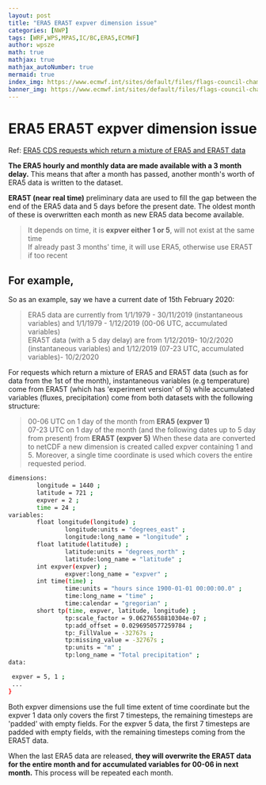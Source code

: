 ```yaml
---
layout: post
title: "ERA5 ERA5T expver dimension issue"
categories: [NWP]
tags: [WRF,WPS,MPAS,IC/BC,ERA5,ECMWF]
author: wpsze
math: true
mathjax: true
mathjax_autoNumber: true
mermaid: true
index_img: https://www.ecmwf.int/sites/default/files/flags-council-chamber-650px.jpg
banner_img: https://www.ecmwf.int/sites/default/files/flags-council-chamber-650px.jpg
---
```


# ERA5 ERA5T expver dimension issue

Ref: [ERA5 CDS requests which return a mixture of ERA5 and ERA5T data](https://confluence.ecmwf.int/display/CUSF/ERA5+CDS+requests+which+return+a+mixture+of+ERA5+and+ERA5T+data)

**The ERA5 hourly and monthly data are made available with a 3 month delay.** This means that after a month has passed, another month's worth of ERA5 data is written to the dataset.

**ERA5T (near real time)** preliminary data are used to fill the gap between the end of the ERA5 data and 5 days before the present date. The oldest month of these is overwritten each month as new ERA5 data become available.

> It depends on time, it is **expver either 1 or 5**, will not exist at the same time\
> If already past 3 months' time, it will use ERA5, otherwise use ERA5T if too recent

## For example,
So as an example, say we have a current date  of 15th February 2020:

> ERA5 data are currently from 1/1/1979 - 30/11/2019 (instantaneous variables)  and 1/1/1979 - 1/12/2019 (00-06 UTC, accumulated variables)\
> ERA5T data (with a 5 day delay) are from 1/12/2019- 10/2/2020 (instantaneous variables)  and 1/12/2019 (07-23 UTC, accumulated variables)- 10/2/2020

For requests which return a mixture of ERA5 and ERA5T data  (such as for data from the 1st of the month), instantaneous variables (e.g temperature) come from ERA5T (which has 'experiment version'  of 5) while accumulated variables (fluxes, precipitation) come from both datasets with the following structure:

> 00-06 UTC on 1 day of the month from **ERA5 (expver 1)**\
> 07-23 UTC on 1 day of the month (and the following dates up to 5 day from present) from **ERA5T (expver 5)**
When these data are converted to netCDF a new dimension is created called expver containing 1 and 5. Moreover, a single time coordinate is used which covers the entire requested period.

```sh
dimensions:
        longitude = 1440 ;
        latitude = 721 ;
        expver = 2 ;
        time = 24 ;
variables:
        float longitude(longitude) ;
                longitude:units = "degrees_east" ;
                longitude:long_name = "longitude" ;
        float latitude(latitude) ;
                latitude:units = "degrees_north" ;
                latitude:long_name = "latitude" ;
        int expver(expver) ;
                expver:long_name = "expver" ;
        int time(time) ;
                time:units = "hours since 1900-01-01 00:00:00.0" ;
                time:long_name = "time" ;
                time:calendar = "gregorian" ;
        short tp(time, expver, latitude, longitude) ;
                tp:scale_factor = 9.06276558810304e-07 ;
                tp:add_offset = 0.0296950577259784 ;
                tp:_FillValue = -32767s ;
                tp:missing_value = -32767s ;
                tp:units = "m" ;
                tp:long_name = "Total precipitation" ;
data:

 expver = 5, 1 ;
 ...
}
```

Both expver dimensions use the full time extent of time coordinate but the expver 1 data only covers the first 7 timesteps, the remaining timesteps are 'padded' with empty fields.
For the expver 5 data, the first 7 timesteps are padded with empty fields, with the remaining timesteps coming from the ERA5T data.

When the last ERA5 data are released, **they will overwrite the ERA5T data for the entire month and for accumulated variables for 00-06 in next month.** This process will be repeated each month.

